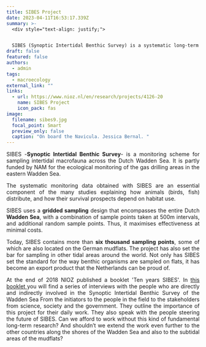 ```yaml
---
title: SIBES Project
date: 2023-04-11T16:53:17.339Z
summary: >-
  <div style="text-align: justify;">


  SIBES (Synoptic Intertidal Benthic Survey) is a systematic long-term ecological time series programme for organisms that live in or on intertidal mudflats, the so-called benthos. Every year the abundances and distribution of benthic organisms is mapped across the entire Dutch Wadden Sea. The systematic monitoring data are an essential component of many studies like WATLAS explaining how animals (birds, fish) distribute, and how their survival prospects depend on habitat use. SIBES is the largest annual sampling campaign in the world, setting the standard for the way benthic organisms are sampled on mudflats worldwide.
draft: false
featured: false
authors:
  - admin
tags:
  - macroecology
external_link: ""
links:
  - url: https://www.nioz.nl/en/research/projects/4126-20
    name: SIBES Project
    icon_pack: fas
image:
  filename: sibes9.jpg
  focal_point: Smart
  preview_only: false
  caption: "On board the Navicula. Jessica Bernal. "
---
```

<div style="text-align: justify;">

SIBES -**Synoptic Intertidal Benthic Survey**- is a monitoring scheme for sampling intertidal macrofauna across the Dutch Wadden Sea. It is partly funded by NAM for the ecological monitoring of the gas drilling areas in the eastern Wadden Sea.

The systematic monitoring data obtained with SIBES are an essential component of the many studies explaining how animals (birds, fish) distribute, and how their survival prospects depend on habitat use.

SIBES uses a **gridded sampling** design that encompasses the entire Dutch **Wadden Sea**, with a combination of sample points taken at 500m intervals, and additional random sample points. Thus, it maximises effectiveness at minimal costs.

Today, SIBES contains more than **six thousand sampling points**, some of which are also located on the German mudflats. The project has also set the bar for sampling in other tidal areas around the world. Not only has SIBES set the standard for the way benthic organisms are sampled on flats, it has become an export product that the Netherlands can be proud of.

At the end of 2018 NIOZ published a booklet 'Ten years SIBES'. In [this booklet ](https://www.nioz.nl/application/files/8615/6137/1425/2018__SIBES_10_year_book.pdf)you will find a series of interviews with the people who are directly and indirectly involved in the Synoptic Intertidal Benthic Survey of the Wadden Sea From the initiators to the people in the field to the stakeholders from science, society and the government. They outline the importance of this project for their daily work. They also speak with the people steering the future of SIBES. Can we afford to work without this kind of fundamental long-term research? And shouldn’t we extend the work even further to the other countries along the shores of the Wadden Sea and also to the subtidal areas of the mudflats?